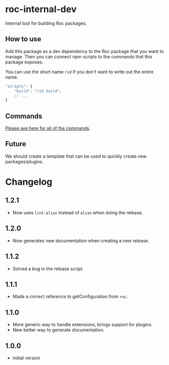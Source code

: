 # roc-internal-dev

Internal tool for building Roc packages.

## How to use
Add this package as a dev dependency to the Roc package that you want to manage. Then you can connect npm scripts to the commands that this package exposes.

You can use the short name `rid` if you don't want to write out the entire name.

```js
"scripts": {
    "build": "rid build",
    // ...
}
```

## Commands
[Please see here for all of the commands](/docs/Commands.md).

## Future
We should create a template that can be used to quickly create new packages/plugins.

# Changelog
## 1.2.1
- Now uses `lint-alias` instead of `alias` when doing the release.

## 1.2.0
- Now generates new documentation when creating a new release.

## 1.1.2
- Solved a bug in the release script.

## 1.1.1
- Made a correct reference to getConfiguration from `roc`.

## 1.1.0
- More generic way to handle extensions, brings support for plugins.
- New better way to generate documentation.

## 1.0.0
- Initial version
